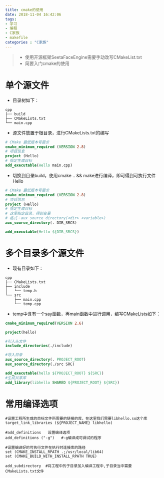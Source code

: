 ```yaml
---
title: cmake的使用
date: 2018-11-04 16:42:06
tags:
- 学习
- 编程
- C家族
- makefile 
categories : "C家族"
---
```



> - 使用开源框架SeetaFaceEngine需要手动改写CMakeList.txt
> - 简要入门cmake的使用

<!--more-->

# 单个源文件
- 目录树如下：
```
cpp
├── build
├── CMakeLists.txt
└── main.cpp
```
- 源文件放置于根目录，进行CMakeLists.txt的编写
```cmake
# CMake 最低版本号要求
cmake_minimum_required (VERSION 2.8)
# 项目信息
project (Hello)
# 指定生成目标
add_executable(Hello main.cpp)
```
- 切换到目录build，使用cmake .. && make进行编译，即可得到可执行文件Hello

```cmake
# CMake 最低版本号要求
cmake_minimum_required (VERSION 2.8)
# 项目信息
project (Hello)
# 指定生成目标
# 这里指定目录，得到变量
# 格式：aux_source_directory(<dir> <variable>)
aux_source_directory(. DIR_SRCS)

add_executable(Hello ${DIR_SRCS})
```


# 多个目录多个源文件
- 现有目录如下：
```
cpp
├── CMakeLists.txt
├── include
│   └── temp.h
└── src
    ├── main.cpp
    └── temp.cpp
```
- temp中含有一个say函数，再main函数中进行调用，编写CMakeLists如下：
```cmake
cmake_minimum_required(VERSION 2.6)

project(hello)

#引入头文件
include_directories(./include)

#导入目录
aux_source_directory(. PROJECT_ROOT)
aux_source_directory(./src SRC)

add_executable(hello ${PROJECT_ROOT} ${SRC})
#生成共享库
add_library(libhello SHARED ${PROJECT_ROOT} ${SRC})
```

# 常用编译选项
```
#设置工程所生成的目标文件所需要的链接的库，在这里我们需要libhello.so这个库
target_link_libraries (${PROJECT_NAME} libhello)

#add_definitions   设置编译选项
add_definitions ("-g")   #-g编译成可调试的程序

#设置编译好的可执行文件在执行时连接库的路径
set (CMAKE_INSTALL_RPATH .;/usr/local/lib64)
set (CMAKE_BUILD_WITH_INSTALL_RPATH TRUE)

add_subdirectory  #将工程中的子目录加入编译工程中,子目录当中需要CMakeLists.txt文件
```


